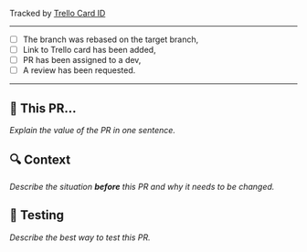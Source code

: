 Tracked by [Trello Card ID](https://trello.com/b/vQxfrlFD)

---

- [ ] The branch was rebased on the target branch,
- [ ] Link to Trello card has been added,
- [ ] PR has been assigned to a dev,
- [ ] A review has been requested.

---

## 🎯 This PR...
_Explain the value of the PR in one sentence._

## 🔍 Context
_Describe the situation **before** this PR and why it needs to be changed._

## 🧪 Testing
_Describe the best way to test this PR._

